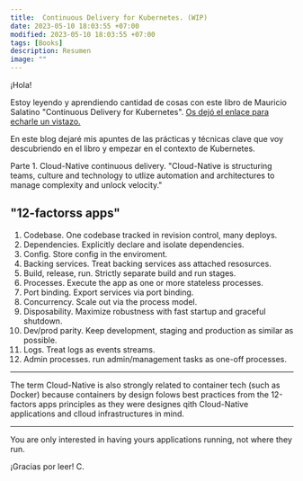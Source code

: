 ```yaml
---
title:  Continuous Delivery for Kubernetes. (WIP) 
date: 2023-05-10 18:03:55 +07:00
modified: 2023-05-10 18:03:55 +07:00
tags: [Books]
description: Resumen
image: ""
---
```



¡Hola!

Estoy leyendo y aprendiendo cantidad de cosas con este libro de Mauricio Salatino "Continuous Delivery for Kubernetes". <a href="https://www.manning.com/books/platform-engineering-on-kubernetes?utm_source=linkedin&utm_medium=organic&utm_campaign=book_salatino2_continuous_9_18_21" target="_blank" rel="nofollow">Os dejó el enlace para echarle un vistazo.</a>

En este blog dejaré mis apuntes de las prácticas y técnicas clave que voy descubriendo en el libro y empezar en el contexto de Kubernetes.

Parte 1. Cloud-Native continuous delivery.
"Cloud-Native is structuring teams, culture and technology to utlize automation and architectures to manage complexity and unlock velocity."

<h2> "12-factorss apps" </h2>
<ol>
<li>Codebase. One codebase tracked in revision control, many deploys.</li>
<li>Dependencies. Explicitly declare and isolate dependencies.</li>
<li>Config. Store config in the enviroment.</li>
<li>Backing services. Treat backing services ass attached resosurces.</li>
<li>Build, release, run. Strictly separate build and run stages.</li>
<li>Processes. Execute the app as one or more stateless processes.</li>
<li>Port binding. Export services via port binding.</li>
<li>Concurrency. Scale out via the process model.</li>
<li>Disposability. Maximize robustness with fast startup and graceful shutdown.</li>
<li>Dev/prod parity. Keep development, staging and production as similar as possible.</li>
<li>Logs. Treat logs as events streams.</li>
<li>Admin processes. run admin/management tasks as one-off processes.</li>
</ol>
<hr>
The term Cloud-Native is also strongly related to container tech (such as Docker) because containers by design folows best practices from the 12-factors apps principles as they were designes qith Cloud-Native applications and clloud infrastructures in mind.
<hr>
You are only interested in having yours applications running, not where they run.



¡Gracias por leer!
C.








